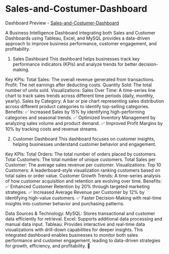 # Sales-and-Costumer-Dashboard

Dashboard Preview - <a href="https://public.tableau.com/app/profile/parth.sarathi.sharma8678/viz/SalesCustomerDashboardsProject_17209829830710/CustomerDashboard">Sales-and-Costumer-Dashboard</a>

A Business Intelligence Dashboard integrating both Sales and Customer Dashboards using Tableau, Excel, and MySQL provides a data-driven approach to improve business performance, customer engagement, and profitability.

1. Sales Dashboard
This dashboard helps businesses track key performance indicators (KPIs) and analyze trends for better decision-making.

Key KPIs:
Total Sales: The overall revenue generated from transactions.
Profit: The net earnings after deducting costs.
Quantity Sold: The total number of units sold.
Visualizations:
Sales Over Time: A time-series line chart to track sales trends across different time periods (daily, monthly, yearly).
Sales by Category: A bar or pie chart representing sales distribution across different product categories to identify top-selling categories.
Benefits:
✅ Increased Sales by 15% by identifying high-performing categories and seasonal trends.
✅ Optimized Inventory Management by analyzing sales volume and product demand.
✅ Improved Profit Margins by 10% by tracking costs and revenue streams.

2. Customer Dashboard
This dashboard focuses on customer insights, helping businesses understand customer behavior and engagement.

Key KPIs:
Total Orders: The total number of orders placed by customers.
Total Customers: The total number of unique customers.
Total Sales per Customer: The average sales revenue per customer.
Visualizations:
Top 10 Customers: A leaderboard-style visualization ranking customers based on total sales or order value.
Customer Growth Trends: A time-series analysis of how customer acquisition and retention are evolving over time.
Benefits:
✅ Enhanced Customer Retention by 20% through targeted marketing strategies.
✅ Increased Average Revenue per Customer by 12% by identifying high-value customers.
✅ Faster Decision-Making with real-time insights into customer behavior and purchasing patterns.

Data Sources & Technology:
MySQL: Stores transactional and customer data efficiently for retrieval.
Excel: Supports additional data processing and manual data input.
Tableau: Provides interactive and real-time data visualizations with drill-down capabilities for deeper insights.
This integrated dashboard enables businesses to monitor both sales performance and customer engagement, leading to data-driven strategies for growth, efficiency, and profitability. 🚀
